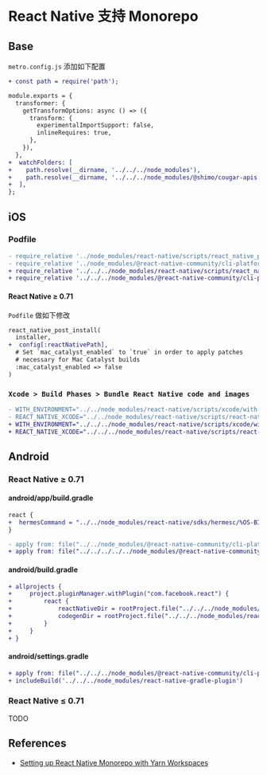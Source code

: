 # React Native 支持 Monorepo

## Base

`metro.config.js` 添加如下配置

```diff
+ const path = require('path');

module.exports = {
  transformer: {
    getTransformOptions: async () => ({
      transform: {
        experimentalImportSupport: false,
        inlineRequires: true,
      },
    }),
  },
+  watchFolders: [
+    path.resolve(__dirname, '../../../node_modules'),
+    path.resolve(__dirname, '../../../node_modules/@shimo/cougar-apis'),
+  ],
};
```

## iOS

### Podfile

```diff
- require_relative '../node_modules/react-native/scripts/react_native_pods'
- require_relative '../node_modules/@react-native-community/cli-platform-ios/native_modules'
+ require_relative '../../../node_modules/react-native/scripts/react_native_pods'
+ require_relative '../../../node_modules/@react-native-community/cli-platform-ios/native_modules'
```

#### React Native ≥ 0.71

`Podfile` 做如下修改

```diff
react_native_post_install(
  installer,
+  config[:reactNativePath],
  # Set `mac_catalyst_enabled` to `true` in order to apply patches
  # necessary for Mac Catalyst builds
  :mac_catalyst_enabled => false
)
```

### `Xcode > Build Phases > Bundle React Native code and images`

```diff
- WITH_ENVIRONMENT="../../node_modules/react-native/scripts/xcode/with-environment.sh"
- REACT_NATIVE_XCODE="../../node_modules/react-native/scripts/react-native-xcode.sh"
+ WITH_ENVIRONMENT="../../../node_modules/react-native/scripts/xcode/with-environment.sh"
+ REACT_NATIVE_XCODE="../../../node_modules/react-native/scripts/react-native-xcode.sh"
```

## Android

### React Native ≥ 0.71

#### android/app/build.gradle

```diff
react {
+  hermesCommand = "../../node_modules/react-native/sdks/hermesc/%OS-BIN%/hermesc"
}

- apply from: file("../../node_modules/@react-native-community/cli-platform-android/native_modules.gradle"); applyNativeModulesAppBuildGradle(project)
+ apply from: file("../../../../../node_modules/@react-native-community/cli-platform-android/native_modules.gradle"); applyNativeModulesAppBuildGradle(project)
```

#### android/build.gradle

```diff
+ allprojects {
+     project.pluginManager.withPlugin("com.facebook.react") {
+         react {
+             reactNativeDir = rootProject.file("../../../node_modules/react-native/")
+             codegenDir = rootProject.file("../../../node_modules/react-native-codegen/")
+         }
+     }
+ }
```

#### android/settings.gradle

```diff
+ apply from: file("../../../node_modules/@react-native-community/cli-platform-android/native_modules.gradle"); applyNativeModulesSettingsGradle(settings)
+ includeBuild('../../../node_modules/react-native-gradle-plugin')
```

### React Native ≤ 0.71

TODO

## References

- [Setting up React Native Monorepo with Yarn Workspaces](https://www.callstack.com/blog/setting-up-react-native-monorepo-with-yarn-workspaces)
